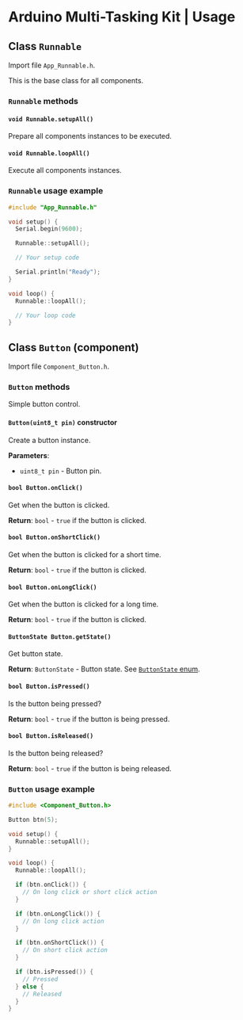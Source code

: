 # Arduino Multi-Tasking Kit | Usage

## Class `Runnable`

Import file `App_Runnable.h`.

This is the base class for all components.

### `Runnable` methods

#### `void Runnable.setupAll()`

Prepare all components instances to be executed.

#### `void Runnable.loopAll()`

Execute all components instances.

### `Runnable` usage example

```c++
#include "App_Runnable.h"

void setup() {
  Serial.begin(9600);

  Runnable::setupAll();

  // Your setup code

  Serial.println("Ready");
}

void loop() {
  Runnable::loopAll();

  // Your loop code
}
```

## Class `Button` (component)

Import file `Component_Button.h`.

### `Button` methods

Simple button control.

#### `Button(uint8_t pin)` constructor

Create a button instance.

**Parameters**:

- `uint8_t pin` - Button pin.

#### `bool Button.onClick()`

Get when the button is clicked.

**Return**: `bool` - `true` if the button is clicked.

#### `bool Button.onShortClick()`

Get when the button is clicked for a short time.

**Return**: `bool` - `true` if the button is clicked.

#### `bool Button.onLongClick()`

Get when the button is clicked for a long time.

**Return**: `bool` - `true` if the button is clicked.

#### `ButtonState Button.getState()`

Get button state.

**Return**: `ButtonState` - Button state. See [`ButtonState` enum](/Component_Button.h#L10).

#### `bool Button.isPressed()`

Is the button being pressed?

**Return**: `bool` - `true` if the button is being pressed.

#### `bool Button.isReleased()`

Is the button being released?

**Return**: `bool` - `true` if the button is being released.

### `Button` usage example

```c++
#include <Component_Button.h>

Button btn(5);

void setup() {
  Runnable::setupAll();
}

void loop() {
  Runnable::loopAll();

  if (btn.onClick()) {
    // On long click or short click action
  }

  if (btn.onLongClick()) {
    // On long click action
  }

  if (btn.onShortClick()) {
    // On short click action
  }

  if (btn.isPressed()) {
    // Pressed
  } else {
    // Released
  }
}
```
